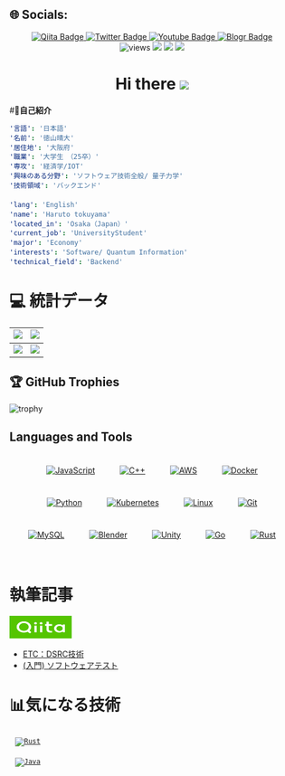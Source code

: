## 🌐 Socials:
<div id="header" align="center">
  <div id="badges">
    <a href="https://qiita.com/haruto19">
      <img src="https://img.shields.io/badge/Qiita-green?style=for-the-badge&logo=Qiita&logoColor=white" alt="Qiita Badge"/>
    </a>
    <a href="https://twitter.com/haruto869217">
      <img src="https://img.shields.io/badge/Twitter-blue?style=for-the-badge&logo=twitter&logoColor=white" alt="Twitter Badge"/>
    </a>
    <a href="https://www.youtube.com/channel/UCPERZaq8WqB_yIoUy9sse1g">
      <img src="https://img.shields.io/badge/YouTube-red?style=for-the-badge&logo=youtube&logoColor=white" alt="Youtube Badge"/>
    </a>
    <a href="https://haru.haru869217.com/">
       <img src="https://img.shields.io/badge/Blog-yellow?style=for-the-badge&logo=Blog&logoColor=white" alt="Blogr Badge"/>
    </a>
  </div>
  <img src="https://komarev.com/ghpvc/?username=Hayatto9217&style=flat-square&color=blue" alt="views"/>
  <img src="https://img.shields.io/badge/C%2B%2B-lover-pink?logo=C%2B%2B">
  <img src="https://img.shields.io/badge/Go-night-skyblue?logo=go">
  <img src="https://img.shields.io/badge/Rust-shark-yellow?logo=Rust">
  <h1>
    Hi there
    <img src="https://media.giphy.com/media/hvRJCLFzcasrR4ia7z/giphy.gif" width="30px"/>
  </h1>
</div>
<div align="center">
  <!--<img src="https://giphy.com/gifs/80s-back-to-the-future-happening-now-ktRHi4nFxNDOw" width="600" height="300"/>-->
</div>


#🧠**自己紹介**
```yaml
'言語': '日本語'
'名前': '徳山晴大'
'居住地': '大阪府'
'職業': '大学生　（25卒）'
'専攻': '経済学/IOT'
'興味のある分野': 'ソフトウェア技術全般/ 量子力学'
'技術領域': 'バックエンド'

'lang': 'English'
'name': 'Haruto tokuyama'
'located_in': 'Osaka（Japan）'
'current_job': 'UniversityStudent'
'major': 'Economy'
'interests': 'Software/ Quantum Information'
'technical_field': 'Backend'
```

# 💻 **統計データ**

<!-- streak -->
|![](https://github-readme-stats-six-azure.vercel.app/api?username=Hayatto9217&show_icons=true&count_private=true&theme=dark&hide_border=true)|![](https://github-profile-summary-cards.vercel.app/api/cards/profile-details?username=Hayatto9217&theme=dark)|
| :---: | :---: |
|![](https://github-readme-stats-six-azure.vercel.app/api/top-langs/?username=Hayatto9217&theme=dark&hide_border=true&include_all_commits=true&count_private=true&layout=compact&langs_count=8)|![](https://github-readme-streak-stats.herokuapp.com/?user=Hayatto9217&theme=dark&hide_border=true)|


## 🏆 GitHub Trophies
<!-- トロフィー -->
![trophy](https://github-profile-trophy.vercel.app/?username=Hayatto9217&theme=gruvbox)



## Languages and Tools  
<div align="center">  
<a href="https://www.javascript.com/" target="_blank"><img style="margin: 20px" src="https://profilinator.rishav.dev/skills-assets/javascript-original.svg" alt="JavaScript" height="50" /></a>  
<a href="https://www.cplusplus.com/" target="_blank"><img style="margin: 20px" src="https://profilinator.rishav.dev/skills-assets/cplusplus-original.svg" alt="C++" height="50" /></a>  
<a href="https://aws.amazon.com/" target="_blank"><img style="margin: 20px" src="https://profilinator.rishav.dev/skills-assets/amazonwebservices-original-wordmark.svg" alt="AWS" height="50" /></a>  
<a href="https://www.docker.com/" target="_blank"><img style="margin: 20px" src="https://profilinator.rishav.dev/skills-assets/docker-original-wordmark.svg" alt="Docker" height="50" /></a>  
<a href="https://www.python.org/" target="_blank"><img style="margin: 20px" src="https://profilinator.rishav.dev/skills-assets/python-original.svg" alt="Python" height="50" /></a>  
<a href="https://kubernetes.io/" target="_blank"><img style="margin: 20px" src="https://profilinator.rishav.dev/skills-assets/kubernetes-icon.svg" alt="Kubernetes" height="50" /></a>  
<a href="https://www.linux.org/" target="_blank"><img style="margin: 20px" src="https://profilinator.rishav.dev/skills-assets/linux-original.svg" alt="Linux" height="50" /></a>  
<a href="https://github.com/" target="_blank"><img style="margin: 20px" src="https://profilinator.rishav.dev/skills-assets/git-scm-icon.svg" alt="Git" height="50" /></a>  
<a href="https://www.mysql.com/" target="_blank"><img style="margin: 20px" src="https://profilinator.rishav.dev/skills-assets/mysql-original-wordmark.svg" alt="MySQL" height="50" /></a>  
<a href="https://www.blender.org/" target="_blank"><img style="margin: 20px" src="https://profilinator.rishav.dev/skills-assets/blender_community_badge_white.svg" alt="Blender" height="50" /></a>  
<a href="https://unity.com/" target="_blank"><img style="margin: 20px" src="https://profilinator.rishav.dev/skills-assets/unity.png" alt="Unity" height="50" /></a>  
<a href="https://go.dev/" target="_blank"><img style="margin: 20px" src="https://profilinator.rishav.dev/skills-assets/go-original.svg" alt="Go" height="50" /></a>  
<a href="https://www.rust-lang.org/" target="_blank"><img style="margin: 20px" src="https://profilinator.rishav.dev/skills-assets/rust-plain.svg" alt="Rust" height="50" /></a>  
</div>  

<br/>  


# **執筆記事**
<a src="https://qiita.com/haruto19">
  <img src="./img/Qiita_text.png" height="40px" width="110px">
</a>

<!-- BLOG-POST-LIST:START -->
- [ETC：DSRC技術](https://qiita.com/haruto19/items/3b91f91a23c185fda3de)
- [(入門) ソフトウェアテスト](https://qiita.com/haruto19/items/c55cd6ee291332861254)
<!-- BLOG-POST-LIST:END -->

# 📊**気になる技術**
<code><a href="https://www.rust-lang.org/" target="_blank"><img style="margin: 10px" src="https://profilinator.rishav.dev/skills-assets/rust-plain.svg" alt="Rust" height="50" /></a>  </code>
<code><a href="https://www.java.com/" target="_blank"><img style="margin: 10px" src="https://profilinator.rishav.dev/skills-assets/java-original-wordmark.svg" alt="Java" height="50" /></a>  </code>
